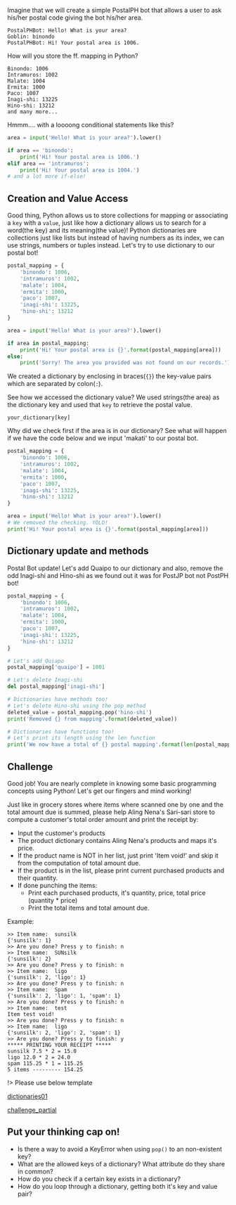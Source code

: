 Imagine that we will create a simple PostalPH bot that allows a user to ask his/her postal code giving the bot his/her area.

```
PostalPHBot: Hello! What is your area?
Goblin: binondo
PostalPHBot: Hi! Your postal area is 1006.
```

How will you store the ff. mapping in Python?

```
Binondo: 1006
Intramuros: 1002
Malate: 1004
Ermita: 1000
Paco: 1007
Inagi-shi: 13225
Hino-shi: 13212
and many more...
```

Hmmm.... with a loooong conditional statements like this?

```python
area = input('Hello! What is your area?').lower()

if area == 'binondo':
    print('Hi! Your postal area is 1006.')
elif area == 'intramuros':
    print('Hi! Your postal area is 1004.')
# and a lot more if-else!

```

## Creation and Value Access

Good thing, Python allows us to store collections for mapping or associating a `key` with a `value`, just like how a dictionary allows us to search for a word(the key) and its meaning(the value)!
Python dictionaries are collections just like lists but instead of having numbers as its index, we can use strings, numbers or tuples instead. Let's try to use dictionary to our postal bot!

```python
postal_mapping = {
    'binondo': 1006,
    'intramuros': 1002,
    'malate': 1004,
    'ermita': 1000,
    'paco': 1007,
    'inagi-shi': 13225,
    'hino-shi': 13212
}

area = input('Hello! What is your area?').lower()

if area in postal_mapping:
    print('Hi! Your postal area is {}'.format(postal_mapping[area]))
else:
    print('Sorry! The area you provided was not found on our records.')

```

We created a dictionary by enclosing in braces(`{}`) the key-value pairs which are separated by colon(`:`).

See how we accessed the dictionary value? We used strings(the area) as the dictionary key and used that `key` to retrieve the postal value.
```
your_dictionary[key]
```

Why did we check first if the area is in our dictionary? See what will happen if we have the code below and we input 'makati' to our postal bot.

```python
postal_mapping = {
    'binondo': 1006,
    'intramuros': 1002,
    'malate': 1004,
    'ermita': 1000,
    'paco': 1007,
    'inagi-shi': 13225,
    'hino-shi': 13212
}

area = input('Hello! What is your area?').lower()
# We removed the checking. YOLO!
print('Hi! Your postal area is {}'.format(postal_mapping[area]))
```

## Dictionary update and methods

Postal Bot update! Let's add Quaipo to our dictionary and also, remove the odd Inagi-shi and Hino-shi as we found out it was for PostJP bot not PostPH bot!

```python
postal_mapping = {
    'binondo': 1006,
    'intramuros': 1002,
    'malate': 1004,
    'ermita': 1000,
    'paco': 1007,
    'inagi-shi': 13225,
    'hino-shi': 13212
}

# Let's add Quiapo
postal_mapping['quaipo'] = 1001

# Let's delete Inagi-shi
del postal_mapping['inagi-shi']

# Dictionaries have methods too!
# Let's delete Hino-shi using the pop method
deleted_value = postal_mapping.pop('hino-shi')
print('Removed {} from mapping'.format(deleted_value))

# Dictionaries have functions too!
# Let's print its length using the len function
print('We now have a total of {} postal mapping'.format(len(postal_mapping)))
```

## Challenge
Good job! You are nearly complete in knowing some basic programming concepts using Python! Let's get our fingers and mind working!

Just like in grocery stores where items where scanned one by one and the
total amount due is summed, please help Aling Nena's Sari-sari store
to compute a customer's total order amount and print the receipt by:
* Input the customer's products
* The product dictionary contains Aling Nena's products and maps it's price.
* If the product name is NOT in her list, just print 'Item <product name> void!'
  and skip it from the computation of total amount due.
* If the product is in the list, please print current purchased products and
  their quantity.
* If done punching the items:
    - Print each purchased products, it's quantity, price, total price (quantity * price)
    - Print the total items and total amount due.

Example:
```shell
>> Item name:  sunsilk
{'sunsilk': 1}
>> Are you done? Press y to finish: n
>> Item name:  SUNsilk
{'sunsilk': 2}
>> Are you done? Press y to finish: n
>> Item name:  ligo
{'sunsilk': 2, 'ligo': 1}
>> Are you done? Press y to finish: n
>> Item name:  Spam
{'sunsilk': 2, 'ligo': 1, 'spam': 1}
>> Are you done? Press y to finish: n
>> Item name:  test
Item test void!
>> Are you done? Press y to finish: n
>> Item name:  ligo
{'sunsilk': 2, 'ligo': 2, 'spam': 1}
>> Are you done? Press y to finish: y
***** PRINTING YOUR RECEIPT *****
sunsilk 7.5 * 2 = 15.0
ligo 12.0 * 2 = 24.0
spam 115.25 * 1 = 115.25
5 items --------- 154.25
```


!> Please use below template

[dictionaries01](exercises/dictionaries/dictionaries01.py ':include :type=code python')

[challenge_partial](../challenge_partial.md ':include')


## Put your thinking cap on!

- Is there a way to avoid a KeyError when using `pop()` to an non-existent key?
- What are the allowed keys of a dictionary? What attribute do they share in common?
- How do you check if a certain key exists in a dictionary?
- How do you loop through a dictionary, getting both it's key and value pair?

